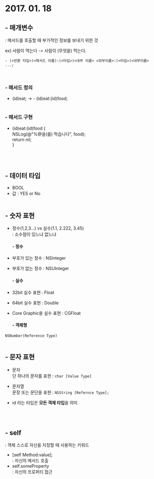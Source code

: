 # 2017. 01. 18

## - 매개변수

: 메서드를 호출할 때 부가적인 정보를 보내기 위한 것

ex) 사람이 먹는다 -> 사람이 (무엇을) 먹는다.

``- (<반환 타입>)<메서드 이름):(<타입>)<내부 이름> <외부이름>:(<타입>)<내부이름> ...;``

<br>

### - 메서드 정의<br>

- (id)eat; -> - (id)eat:(id)food;<br><br>

### - 메서드 구현<br>

- (id)eat:(id)food {<br>
	NSLog(@"%@을(를) 먹습니다", food);<br> return nil;<br>}

<br><br>
	
## - 데이터 타입<br>

- BOOL<br>
- 값 : YES or No <br><br>

## - 숫자 표현<br>

- 정수(1,2,3...) vs 실수(1.1, 2.222, 3.45)<br>
: 소수점이 있느냐 없느냐<br>

	#### - 정수<br>
	
- 부호가 있는 정수 : NSInteger<br>
- 부호가 없는 정수 : NSUInteger<br>

	#### - 실수<br>
	
- 32bit 실수 표현 : Float<br>
- 64bit 실수 표현 : Double<br>
- Core Graphic용 실수 표현 : CGFloat<br>

	#### - 객체형<br>
``NSNumber(Reference Type)``<br><br>

## - 문자 표현<br>

- 문자<br>
단 하나의 문자를 표현 : ``char [Value Type]``<br>
- 문자열<br>
문장 또는 문단을 표현 : ``NSString [Refernce Type];`` <br>

- id 라는 타입은 **모든 객체 타입**을 의미

<br><br>

## - self<br>
: 객체 스스로 자신을 지칭할 때 사용하는 키워드

- [self Method:value];<br>
  : 자신의 메서드 호출 <br>
- self.someProperty<br>
  : 자신의 프로퍼티 접근<br>